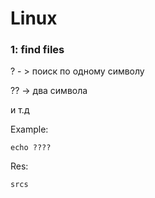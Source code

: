 # Linux


### 1: find files
  ? - > поиск по одному символу
  
  ?? -> два символа
  
  и т.д
 
 Example:
 
    echo ????
 Res:
 
    srcs
